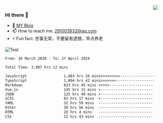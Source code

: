 <img align='right' src='https://github-readme-stats.vercel.app/api?username=niaogege&show_icons=true&theme=radical'/>

### Hi there 👋

- 🌱 [MY Blog](https://bythewayer.com/)
- 📫 How to reach me: 291003932@qq.com
- ⚡ Fun fact:  世事无常，不要留有遗憾，早点养老

![Test](https://github-readme-stats.vercel.app/api/top-langs/?username=niaogege&layout=compact)

<!--START_SECTION:waka-->

```txt
From: 10 March 2020 - To: 27 April 2024

Total Time: 3,907 hrs 12 mins

JavaScript                 1,483 hrs 26 mins>>>>>>>>>----------------   37.97 %
TypeScript                 1,094 hrs 42 mins>>>>>>>------------------   28.02 %
Markdown                   823 hrs 45 mins >>>>>--------------------   21.08 %
Vue.js                     145 hrs 31 mins >------------------------   03.72 %
JSON                       125 hrs 49 mins >------------------------   03.22 %
SCSS                       83 hrs 17 mins  >------------------------   02.13 %
YAML                       32 hrs 59 mins  -------------------------   00.84 %
Other                      30 hrs 56 mins  -------------------------   00.79 %
HTML                       28 hrs 4 mins   -------------------------   00.72 %
CSS                        12 hrs 43 mins  -------------------------   00.33 %
```

<!--END_SECTION:waka-->
